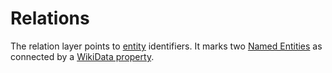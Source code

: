 # Relations
The relation layer points to [entity](entity.md) identifiers. It marks two [Named Entities](entity.md) as connected by a [WikiData property](https://www.wikidata.org/wiki/Wikidata:List_of_properties).
